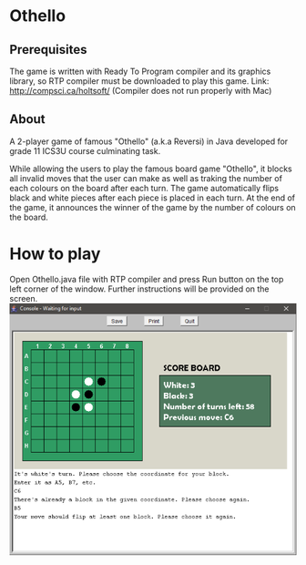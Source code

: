# Othello
## Prerequisites
The game is written with Ready To Program compiler and its graphics library, so RTP compiler must be downloaded to play this game.
Link: http://compsci.ca/holtsoft/ (Compiler does not run properly with Mac)

## About
A 2-player game of famous "Othello" (a.k.a Reversi) in Java developed for grade 11 ICS3U course culminating task.

While allowing the users to play the famous board game "Othello", it blocks all invalid moves that the user can make as well as traking the number of each colours on the board after each turn. The game automatically flips black and white pieces after each piece is placed in each turn. At the end of the game, it announces the winner of the game by the number of colours on the board.

# How to play
Open Othello.java file with RTP compiler and press Run button on the top left corner of the window.
Further instructions will be provided on the screen.
![alt text](https://github.com/Scotrus/Othello/blob/master/Othello.java%20running%20screen.png)

